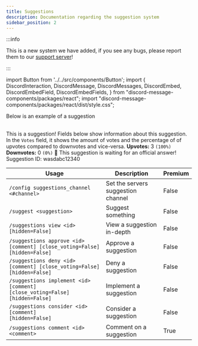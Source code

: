 ```yaml
---
title: Suggestions
description: Documentation regarding the suggestion system
sidebar_position: 2
---
```


:::info

This is a new system we have added, if you see any bugs, please report them to our [support server](/support.html)!

:::

import Button from '../../src/components/Button';
import {
  DiscordInteraction,
  DiscordMessage,
  DiscordMessages,
  DiscordEmbed,
  DiscordEmbedField,
  DiscordEmbedFields,
} from "discord-message-components/packages/react";
import "discord-message-components/packages/react/dist/style.css";

Below is an example of a suggestion

<br/>
<DiscordComponent>
    <DiscordMessage author="Docs Bot" avatar="blue" bot>
        <DiscordEmbed
        authorIcon="/img/logo.png"
        authorName="User#0000"
        thumbnail="/img/logo.png"
        borderColor="#5865F2"
        timestamp="12/24/2022"
        footerIcon="/img/logo.png"
        image="/img/banner-v3.png"
        >
        This is a suggestion! Fields below show information about this suggestion. In the <code>Votes</code> field, it shows the amount of votes and the percentage of of upvotes compared to downvotes and vice-versa.            
            <DiscordEmbedFields slot="fields" inline="true">
                <DiscordEmbedField fieldTitle="Votes">
                  <strong>Upvotes:</strong> 3 <code>(100%)</code>
                  <br/>
                  <strong>Downvotes:</strong> 0 <code>(0%)</code>
                </DiscordEmbedField>
                <DiscordEmbedField fieldTitle="Status">
                  📣 This suggestion is waiting for an official answer!
                </DiscordEmbedField>
            </DiscordEmbedFields>
            <span slot="footer">Suggestion ID: wasdabc12340</span>
        </DiscordEmbed>
    </DiscordMessage>
</DiscordComponent>

<br/>

| Usage      | Description | Premium |
| ----------- | ----------- | ----------- | 
| <code>/config suggestions_channel &lt;#channel&gt; </code>      | Set the servers suggestion channel       |   False        |
| <code>/suggest &lt;suggestion&gt;</code>   | Suggest something        |     False        |
| <code>/suggestions view &lt;id&gt; [hidden=False]</code>   | View a suggestion in-depth        |     False        |
| <code>/suggestions approve &lt;id&gt; [comment] [close_voting=False] [hidden=False]</code>   | Approve a suggestion        |     False        |
| <code>/suggestions deny &lt;id&gt; [comment] [close_voting=False] [hidden=False]</code>   | Deny a suggestion        |     False        |
| <code>/suggestions implement &lt;id&gt; [comment] [close_voting=False] [hidden=False]</code>   | Implement a suggestion        |     False        |
| <code>/suggestions consider &lt;id&gt; [comment] [hidden=False]</code>   | Consider a suggestion        |     False        |
| <code>/suggestions comment &lt;id&gt; &lt;comment&gt;</code>   | Comment on a suggestion        |     <premium>True</premium>        |

<br />
